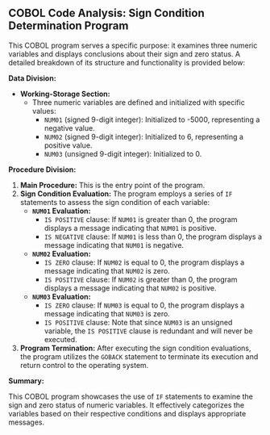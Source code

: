 ## COBOL Code Analysis: Sign Condition Determination Program

This COBOL program serves a specific purpose: it examines three numeric variables and displays conclusions about their sign and zero status. A detailed breakdown of its structure and functionality is provided below:

**Data Division:**

*   **Working-Storage Section:** 
    *   Three numeric variables are defined and initialized with specific values:
        *   `NUM01` (signed 9-digit integer): Initialized to -5000, representing a negative value.
        *   `NUM02` (signed 9-digit integer): Initialized to 6, representing a positive value.
        *   `NUM03` (unsigned 9-digit integer): Initialized to 0.

**Procedure Division:**

1.  **Main Procedure:** This is the entry point of the program.
2.  **Sign Condition Evaluation:** The program employs a series of `IF` statements to assess the sign condition of each variable:
    *   **`NUM01` Evaluation:**
        *   `IS POSITIVE` clause: If `NUM01` is greater than 0, the program displays a message indicating that `NUM01` is positive.
        *   `IS NEGATIVE` clause: If `NUM01` is less than 0, the program displays a message indicating that `NUM01` is negative.
    *   **`NUM02` Evaluation:**
        *   `IS ZERO` clause: If `NUM02` is equal to 0, the program displays a message indicating that `NUM02` is zero.
        *   `IS POSITIVE` clause: If `NUM02` is greater than 0, the program displays a message indicating that `NUM02` is positive.
    *   **`NUM03` Evaluation:**
        *   `IS ZERO` clause: If `NUM03` is equal to 0, the program displays a message indicating that `NUM03` is zero.
        *   `IS POSITIVE` clause: Note that since `NUM03` is an unsigned variable, the `IS POSITIVE` clause is redundant and will never be executed.
3.  **Program Termination:** After executing the sign condition evaluations, the program utilizes the `GOBACK` statement to terminate its execution and return control to the operating system.

**Summary:**

This COBOL program showcases the use of `IF` statements to examine the sign and zero status of numeric variables. It effectively categorizes the variables based on their respective conditions and displays appropriate messages.